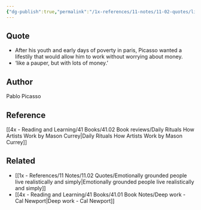 ```yaml
---
{"dg-publish":true,"permalink":"/1x-references/11-notes/11-02-quotes/like-a-pauper-but-with-lots-of-money-pablo-picasso/","title":"Like a pauper but with lots of money - Pablo Picasso","created":"2023-05-01T09:00:56.000+03:00","updated":"2024-02-14T20:18:40.769+03:00"}
---
```



## Quote
- After his youth and early days of poverty in paris, Picasso wanted a lifestily that would allow him to work without worrying about money.
- ‘like a pauper, but with lots of money.’ 

## Author
Pablo Picasso

## Reference
[[4x - Reading and Learning/41 Books/41.02 Book reviews/Daily Rituals How Artists Work by Mason Currey\|Daily Rituals How Artists Work by Mason Currey]]

## Related
- [[1x - References/11 Notes/11.02 Quotes/Emotionally grounded people live realistically and simply\|Emotionally grounded people live realistically and simply]]
- [[4x - Reading and Learning/41 Books/41.01 Book Notes/Deep work - Cal Newport\|Deep work - Cal Newport]]